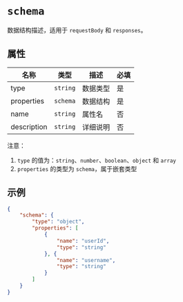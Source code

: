 # `schema`

数据结构描述，适用于 `requestBody` 和 `responses`。

## 属性

| 名称        | 类型     | 描述     | 必填 |
| ----------- | -------- | -------- | ---- |
| type        | `string` | 数据类型 | 是   |
| properties  | `schema` | 数据结构 | 是   |
| name        | `string` | 属性名   | 否   |
| description | `string` | 详细说明 | 否   |

注意：

1. `type` 的值为：`string`、`number`、`boolean`、`object` 和 `array`
2. `properties` 的类型为 `schema`，属于嵌套类型

<!-- 当后台功能稳定后，补充全属性 -->

## 示例

```json
{
    "schema": {
        "type": "object",
        "properties": [
            {
                "name": "userId",
                "type": "string"
            }, {
                "name": "username",
                "type": "string"
            }
        ]
    }
}
```